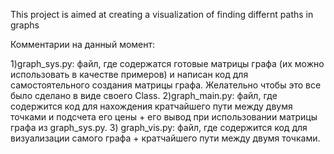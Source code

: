 This project is aimed at creating a visualization of finding differnt paths in graphs

Комментарии на данный момент:

1)graph_sys.py: 
файл, где содержатся готовые матрицы графа (их можно использовать в качестве примеров) и написан код для самостоятельного создания матрицы графа. Желательно чтобы это все было сделано в виде своего Class.
2)graph_main.py: 
файл, где содержится код для нахождения кратчайшего пути между двумя точками и подсчета его цены + его вывод при использовании матрицы графа из graph_sys.py.
3) graph_vis.py: 
файл, где содержится код для визуализации самого графа + кратчайшего пути между двумя точками.
